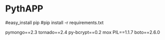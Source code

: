 # PythAPP
#easy_install pip
 #pip install -r requirements.txt

pymongo==2.3
tornado==2.4
py-bcrypt==0.2
mox
PIL==1.1.7
boto==2.6.0
